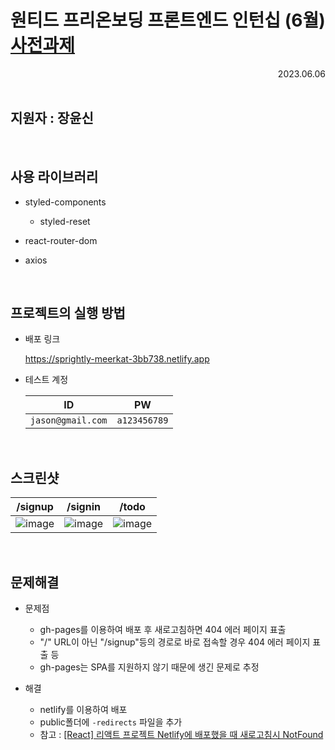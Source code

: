 # 원티드 프리온보딩 프론트엔드 인턴십 (6월) [사전과제](https://github.com/walking-sunset/selection-task)




<div align="right">
  2023.06.06
</div>

<br>

## 지원자 : 장윤신

<br>

## 사용 라이브러리
 - styled-components

   - styled-reset 
  
 - react-router-dom
 
 - axios

<br>

## 프로젝트의 실행 방법 

 - 배포 링크

     https://sprightly-meerkat-3bb738.netlify.app
     
 - 테스트 계정

     |ID|PW|
     |:---:|:---:|
     |`jason@gmail.com`|`a123456789`|

<br>

## 스크린샷

|/signup|/signin|/todo|
|:---:|:---:|:---:|
|![image](https://github.com/yun-sin/wanted-pre-onboarding-frontend/assets/99275134/633d0039-fcc7-416c-908d-84f7f739cf2a)|![image](https://github.com/yun-sin/wanted-pre-onboarding-frontend/assets/99275134/147f7d04-0b59-4619-80b6-a69db48e62f7)|![image](https://github.com/yun-sin/wanted-pre-onboarding-frontend/assets/99275134/6d454c27-756e-439f-9809-ac11ccea2542)|

<br>

## 문제해결

 - 문제점
   - gh-pages를 이용하여 배포 후 새로고침하면 404 에러 페이지 표출
   - "/" URL이 아닌 "/signup"등의 경로로 바로 접속할 경우 404 에러 페이지 표출 등
   - gh-pages는 SPA를 지원하지 않기 때문에 생긴 문제로 추정
 
 - 해결
   - netlify를 이용하여 배포
   - public폴더에 `-redirects` 파일을 추가 
   - 참고 : [[React] 리액트 프로젝트 Netlify에 배포했을 때 새로고침시 NotFound](https://13akstjq.github.io/react/2019/09/01/React-%ED%94%84%EB%A1%9C%EC%A0%9D%ED%8A%B8-Netlify%EC%97%90-%EB%B0%B0%ED%8F%AC%ED%96%88%EC%9D%84%EB%95%8C-NotFound-%EC%9D%B4%EC%8A%88-%ED%95%B4%EA%B2%B0.html)




